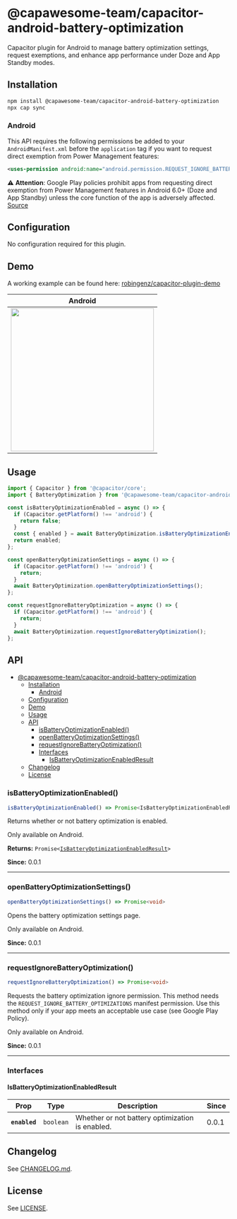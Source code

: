 # @capawesome-team/capacitor-android-battery-optimization

Capacitor plugin for Android to manage battery optimization settings, request exemptions, and enhance app performance under Doze and App Standby modes.

## Installation

```bash
npm install @capawesome-team/capacitor-android-battery-optimization
npx cap sync
```

### Android

This API requires the following permissions be added to your `AndroidManifest.xml` before the `application` tag if you want to request direct exemption from Power Management features:

```xml
<uses-permission android:name="android.permission.REQUEST_IGNORE_BATTERY_OPTIMIZATIONS" />
```

⚠️ **Attention**: Google Play policies prohibit apps from requesting direct exemption from Power Management features in Android 6.0+ (Doze and App Standby) unless the core function of the app is adversely affected. [Source](https://developer.android.com/training/monitoring-device-state/doze-standby.html#support_for_other_use_cases)

## Configuration

No configuration required for this plugin.

## Demo

A working example can be found here: [robingenz/capacitor-plugin-demo](https://github.com/robingenz/capacitor-plugin-demo)

| Android                                                                                                                         |
| ------------------------------------------------------------------------------------------------------------------------------- |
| <img src="https://user-images.githubusercontent.com/13857929/188197064-c042a970-f555-40b8-a19d-d05fc2443b5a.gif" width="324" /> |

## Usage

```typescript
import { Capacitor } from '@capacitor/core';
import { BatteryOptimization } from '@capawesome-team/capacitor-android-battery-optimization';

const isBatteryOptimizationEnabled = async () => {
  if (Capacitor.getPlatform() !== 'android') {
    return false;
  }
  const { enabled } = await BatteryOptimization.isBatteryOptimizationEnabled();
  return enabled;
};

const openBatteryOptimizationSettings = async () => {
  if (Capacitor.getPlatform() !== 'android') {
    return;
  }
  await BatteryOptimization.openBatteryOptimizationSettings();
};

const requestIgnoreBatteryOptimization = async () => {
  if (Capacitor.getPlatform() !== 'android') {
    return;
  }
  await BatteryOptimization.requestIgnoreBatteryOptimization();
};
```

## API

<docgen-index>

- [@capawesome-team/capacitor-android-battery-optimization](#capawesome-teamcapacitor-android-battery-optimization)
  - [Installation](#installation)
    - [Android](#android)
  - [Configuration](#configuration)
  - [Demo](#demo)
  - [Usage](#usage)
  - [API](#api)
    - [isBatteryOptimizationEnabled()](#isbatteryoptimizationenabled)
    - [openBatteryOptimizationSettings()](#openbatteryoptimizationsettings)
    - [requestIgnoreBatteryOptimization()](#requestignorebatteryoptimization)
    - [Interfaces](#interfaces)
      - [IsBatteryOptimizationEnabledResult](#isbatteryoptimizationenabledresult)
  - [Changelog](#changelog)
  - [License](#license)

</docgen-index>

<docgen-api>
<!--Update the source file JSDoc comments and rerun docgen to update the docs below-->

### isBatteryOptimizationEnabled()

```typescript
isBatteryOptimizationEnabled() => Promise<IsBatteryOptimizationEnabledResult>
```

Returns whether or not battery optimization is enabled.

Only available on Android.

**Returns:** <code>Promise&lt;<a href="#isbatteryoptimizationenabledresult">IsBatteryOptimizationEnabledResult</a>&gt;</code>

**Since:** 0.0.1

--------------------


### openBatteryOptimizationSettings()

```typescript
openBatteryOptimizationSettings() => Promise<void>
```

Opens the battery optimization settings page.

Only available on Android.

**Since:** 0.0.1

--------------------


### requestIgnoreBatteryOptimization()

```typescript
requestIgnoreBatteryOptimization() => Promise<void>
```

Requests the battery optimization ignore permission.
This method needs the `REQUEST_IGNORE_BATTERY_OPTIMIZATIONS` manifest permission.
Use this method only if your app meets an acceptable use case (see Google Play Policy).

Only available on Android.

**Since:** 0.0.1

--------------------


### Interfaces


#### IsBatteryOptimizationEnabledResult

| Prop          | Type                 | Description                                     | Since |
| ------------- | -------------------- | ----------------------------------------------- | ----- |
| **`enabled`** | <code>boolean</code> | Whether or not battery optimization is enabled. | 0.0.1 |

</docgen-api>

## Changelog

See [CHANGELOG.md](https://github.com/capawesome-team/capacitor-plugins/blob/main/packages/android-battery-optimization/CHANGELOG.md).

## License

See [LICENSE](https://github.com/capawesome-team/capacitor-plugins/blob/main/packages/android-battery-optimization/LICENSE).

